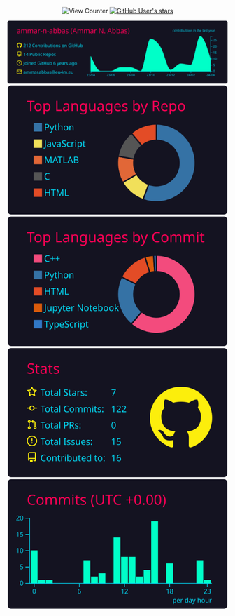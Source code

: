 <div style="text-align: center;">

![View Counter](https://komarev.com/ghpvc/?username=ammar-n-abbas&color=brightgreen)
[![GitHub User's stars](https://img.shields.io/github/stars/ammar-n-abbas?affiliations=OWNER%2CCOLLABORATOR%2CORGANIZATION_MEMBER&label=GitHub%20%E2%98%85%20Received&logo=github&style=flat-square)](https://github.com/ammar-n-abbas)

[![](https://raw.githubusercontent.com/ammar-n-abbas/ammar-n-abbas/master/profile-summary-card-output/2077/0-profile-details.svg)](https://github.com/ammar-n-abbas/github-profile-summary-cards)
[![](https://raw.githubusercontent.com/ammar-n-abbas/ammar-n-abbas/master/profile-summary-card-output/2077/1-repos-per-language.svg)](https://github.com/ammar-n-abbas/github-profile-summary-cards) 
[![](https://raw.githubusercontent.com/ammar-n-abbas/ammar-n-abbas/master/profile-summary-card-output/2077/2-most-commit-language.svg)](https://github.com/ammar-n-abbas/github-profile-summary-cards)
[![](https://raw.githubusercontent.com/ammar-n-abbas/ammar-n-abbas/master/profile-summary-card-output/2077/3-stats.svg)](https://github.com/ammar-n-abbas/github-profile-summary-cards) 
[![](https://raw.githubusercontent.com/ammar-n-abbas/ammar-n-abbas/master/profile-summary-card-output/2077/4-productive-time.svg)](https://github.com/ammar-n-abbas/github-profile-summary-cards)

</div>

